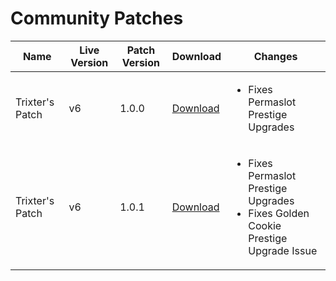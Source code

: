 # Community Patches

Name | Live Version | Patch Version | Download | Changes
------------- | ------------- | ------------- | ------------- | ------------- 
Trixter's Patch | v6 | 1.0.0 | [Download](https://discordapp.com/channels/412363381891137536/581236824349868042/655860873214165039) | <ul><li>Fixes Permaslot Prestige Upgrades</li></ul>
Trixter's Patch | v6 | 1.0.1 | [Download](https://discordapp.com/channels/412363381891137536/581236824349868042/660903673299337216) | <ul><li>Fixes Permaslot Prestige Upgrades</li><li>Fixes Golden Cookie Prestige Upgrade Issue</li></ul>
